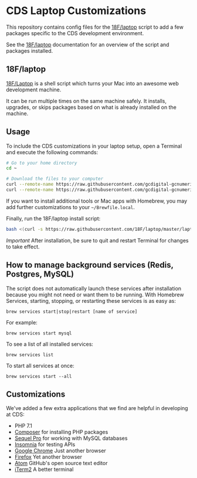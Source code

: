 # CDS Laptop Customizations

This repository contains config files for the [18F/laptop](https://github.com/18F/laptop) script to add a few packages specific to the CDS development environment. 

See the [18F/laptop](https://github.com/18F/laptop) documentation for an overview of the script and packages installed.

## 18F/laptop

[18F/Laptop](https://github.com/18F/laptop) is a shell script which turns your Mac into an awesome web development machine.

It can be run multiple times on the same machine safely. It installs, upgrades, or skips packages based on what is already installed on the machine.

## Usage

To include the CDS customizations in your laptop setup, open a Terminal and execute the following commands:

```bash
# Go to your home directory
cd ~

# Download the files to your computer
curl --remote-name https://raw.githubusercontent.com/gcdigital-gcnumerique/laptop/master/.laptop.local
curl --remote-name https://raw.githubusercontent.com/gcdigital-gcnumerique/laptop/master/Brewfile.local
```

If you want to install additional tools or Mac apps with Homebrew, you may add further customizations to your `~/Brewfile.local`.

Finally, run the 18F/laptop install script:

```bash
bash <(curl -s https://raw.githubusercontent.com/18F/laptop/master/laptop)
```

*Important* After installation, be sure to quit and restart Terminal for changes to take effect.

## How to manage background services (Redis, Postgres, MySQL)

The script does not automatically launch these services after installation because you might not need or want them to be running. With Homebrew Services, starting, stopping, or restarting these services is as easy as:

```
brew services start|stop|restart [name of service]
```

For example:

```
brew services start mysql
```

To see a list of all installed services:

```
brew services list
```

To start all services at once:

```
brew services start --all
```

## Customizations

We've added a few extra applications that we find are helpful in developing at CDS:
- PHP 7.1
- [Composer](https://getcomposer.org) for installing PHP packages
- [Sequel Pro](https://www.sequelpro.com/) for working with MySQL databases
- [Insomnia](https://insomnia.rest/) for testing APIs
- [Google Chrome](https://www.google.com/chrome/index.html) Just another browser
- [Firefox](https://www.mozilla.org/en-US/firefox/new/) Yet another browser 
- [Atom](https://atom.io/) GitHub's open source text editor
- [iTerm2](http://iterm2.com/) A better terminal
